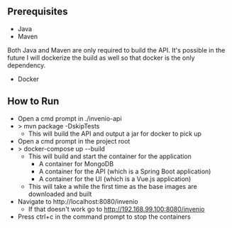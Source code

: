 ## Prerequisites
- Java
- Maven

Both Java and Maven are only required to build the API. It's possible in the future I will dockerize the build as well so that docker is the only dependency.

- Docker

## How to Run
- Open a cmd prompt in ./invenio-api
- \> mvn package -DskipTests
  - This will build the API and output a jar for docker to pick up
- Open a cmd prompt in the project root
- \> docker-compose up --build
  - This will build and start the container for the application
    - A container for MongoDB
    - A container for the API (which is a Spring Boot application)
    - A container for the UI (which is a Vue.js application)
  - This will take a while the first time as the base images are downloaded and built
- Navigate to http://localhost:8080/invenio
  - If that doesn't work go to http://192.168.99.100:8080/invenio
- Press ctrl+c in the command prompt to stop the containers
